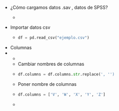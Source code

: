 - ¿Cómo cargamos datos .sav  , datos de SPSS?
	- ```python
	  ```
- Importar datos csv
	- ```python
	  df = pd.read_csv("ejemplo.csv")
	  ```
- Columnas
-
	-
	- Cambiar nombres de columnas
	- ```python
	  df.columns = df.columns.str.replace(', '')
	  ```
	- Poner nombre de columnas
	- ```python
	  df.columns = ['V', 'W', 'X', 'Y', 'Z']
	  ```
	-
